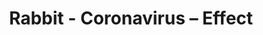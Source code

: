 ---
title: Rabbit - Coronavirus – Effect
builder: true
type: coming-soon

# Content section
sections:
  - headerSection
  - countdownSection
  - servicesSection
  - subscribeSection
  - teamSection
  - contactSection
  - mapSection

# Background effect
coronavirus3dEffect: 
  enable: true
  max: 400
  blur: 3.0
  backgroundColor: "#102905"
  ### Use C++ Hex colors for this effects. Recommended free program ColorMania.
  colorVirus: 0x54fc3f

---